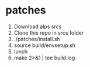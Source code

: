 # patches
1. Download alps srcs
2. Clone this repo in srcs folder
3. ./patches/install.sh
4. source build/envsetup.sh
5. lunch
6. make 2>&1 | tee build.log
